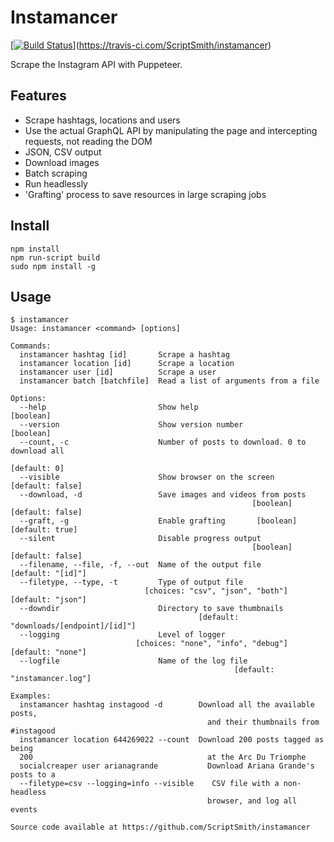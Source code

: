 # Instamancer
[[![Build Status](https://travis-ci.com/ScriptSmith/instamancer.svg?token=s9KJfKerUtoC75SEgCjT&branch=master)](https://travis-ci.com/ScriptSmith/instamancer)](https://travis-ci.com/ScriptSmith/instamancer)

Scrape the Instagram API with Puppeteer.

## Features
- Scrape hashtags, locations and users
- Use the actual GraphQL API by manipulating the page and intercepting requests, not reading the DOM
- JSON, CSV output
- Download images
- Batch scraping
- Run headlessly
- 'Grafting' process to save resources in large scraping jobs

## Install
```
npm install
npm run-script build
sudo npm install -g
``` 

## Usage
```
$ instamancer
Usage: instamancer <command> [options]

Commands:
  instamancer hashtag [id]       Scrape a hashtag
  instamancer location [id]      Scrape a location
  instamancer user [id]          Scrape a user
  instamancer batch [batchfile]  Read a list of arguments from a file

Options:
  --help                         Show help                             [boolean]
  --version                      Show version number                   [boolean]
  --count, -c                    Number of posts to download. 0 to download all
                                                                    [default: 0]
  --visible                      Show browser on the screen     [default: false]
  --download, -d                 Save images and videos from posts
                                                      [boolean] [default: false]
  --graft, -g                    Enable grafting       [boolean] [default: true]
  --silent                       Disable progress output
                                                      [boolean] [default: false]
  --filename, --file, -f, --out  Name of the output file       [default: "[id]"]
  --filetype, --type, -t         Type of output file
                              [choices: "csv", "json", "both"] [default: "json"]
  --downdir                      Directory to save thumbnails
                                          [default: "downloads/[endpoint]/[id]"]
  --logging                      Level of logger
                            [choices: "none", "info", "debug"] [default: "none"]
  --logfile                      Name of the log file
                                                  [default: "instamancer.log"]

Examples:
  instamancer hashtag instagood -d        Download all the available posts,
                                            and their thumbnails from #instagood
  instamancer location 644269022 --count  Download 200 posts tagged as being
  200                                       at the Arc Du Triomphe
  socialcreaper user arianagrande           Download Ariana Grande's posts to a
  --filetype=csv --logging=info --visible    CSV file with a non-headless
                                            browser, and log all events

Source code available at https://github.com/ScriptSmith/instamancer
```